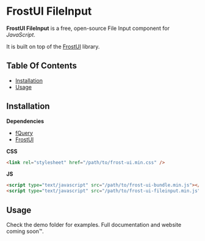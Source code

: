 # FrostUI FileInput

**FrostUI FileInput** is a free, open-source File Input component for *JavaScript*.

It is built on top of the [FrostUI](https://github.com/elusivecodes/FrostUI) library.


## Table Of Contents
- [Installation](#installation)
- [Usage](#usage)



## Installation

**Dependencies**

- [fQuery](https://github.com/elusivecodes/fQuery)
- [FrostUI](https://github.com/elusivecodes/FrostUI)

**CSS**

```html
<link rel="stylesheet" href="/path/to/frost-ui.min.css" />
```

**JS**

```html
<script type="text/javascript" src="/path/to/frost-ui-bundle.min.js"></script>
<script type="text/javascript" src="/path/to/frost-ui-fileinput.min.js"></script>
```


## Usage

Check the demo folder for examples. Full documentation and website coming soon™.